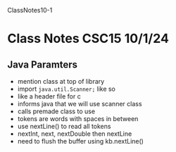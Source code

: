 ClassNotes10-1

# Class Notes CSC15 10/1/24

## Java Paramters

- mention class at top of library
- import `java.util.Scanner;` like so
- like a header file for c
- informs java that we will use scanner class
- calls premade class to use
- tokens are words with spaces in between
- use nextLine() to read all tokens
- nextInt, next, nextDouble then nextLine
- need to flush the buffer using kb.nextLine()



